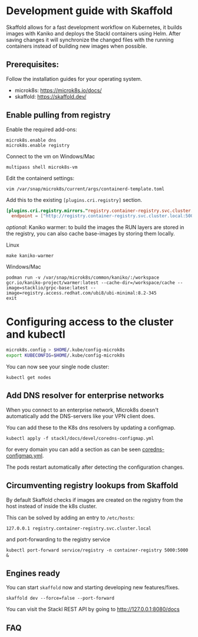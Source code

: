 # Development guide with Skaffold

Skaffold allows for a fast development workflow on Kubernetes, it builds images with Kaniko and deploys the Stackl containers using Helm.
After saving changes it will synchronize the changed files with the running containers instead of building new images when possible.

## Prerequisites:

Follow the installation guides for your operating system.

- microk8s: https://microk8s.io/docs/
- skaffold: https://skaffold.dev/


## Enable pulling from registry

Enable the required add-ons:
```shell script
microk8s.enable dns
microk8s.enable registry
```

Connect to the vm on Windows/Mac

```shell
multipass shell microk8s-vm
```

Edit the containerd settings:

```shell script
vim /var/snap/microk8s/current/args/containerd-template.toml
```

Add this to the existing `[plugins.cri.registry]` section.
```toml
[plugins.cri.registry.mirrors."registry.container-registry.svc.cluster.local:5000"]
  endpoint = ["http://registry.container-registry.svc.cluster.local:5000"]
```

*optional*: Kaniko warmer: to build the images the RUN layers are stored in the registry, you can also cache base-images by storing them locally.

Linux

```shell script
make kaniko-warmer
```

Windows/Mac

```shell script
podman run -v /var/snap/microk8s/common/kaniko/:/workspace gcr.io/kaniko-project/warmer:latest --cache-dir=/workspace/cache --image=stacklio/grpc-base:latest --image=registry.access.redhat.com/ubi8/ubi-minimal:8.2-345
exit
```

# Configuring access to the cluster and kubectl
```sh
microk8s.config > $HOME/.kube/config-microk8s
export KUBECONFIG=$HOME/.kube/config-microk8s
```

You can now see your single node cluster:
```shell script
kubectl get nodes
```

## Add DNS resolver for enterprise networks

When you connect to an enterprise network, Microk8s doesn't automatically add the DNS-servers like your VPN client does.

You can add these to the K8s dns resolvers by updating a configmap.

```shell script
kubectl apply -f stackl/docs/devel/coredns-configmap.yml
```

for every domain you can add a section as can be seen [coredns-configmap.yml](coredns-configmap.yml).

The pods restart automatically after detecting the configuration changes.

## Circumventing registry lookups from Skaffold

By default Skaffold checks if images are created on the registry from the host instead of inside the k8s cluster.

This can be solved by adding an entry to `/etc/hosts`:

```shell script
127.0.0.1 registry.container-registry.svc.cluster.local
```

and port-forwarding to the registry service

```shell script
kubectl port-forward service/registry -n container-registry 5000:5000 &
```

## Engines ready

You can start `skaffold` now and starting developing new features/fixes.
```shell script
skaffold dev --force=false --port-forward
```

You can visit the Stackl REST API by going to http://127.0.0.1:8080/docs

## FAQ

